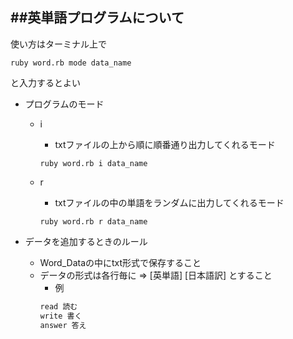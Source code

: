 ##英単語プログラムについて
---

使い方はターミナル上で
```
ruby word.rb mode data_name
```

と入力するとよい

- プログラムのモード
	- i
		- txtファイルの上から順に順番通り出力してくれるモード
		```
		ruby word.rb i data_name
		```
		
	- r
		- txtファイルの中の単語をランダムに出力してくれるモード
		```
		ruby word.rb r data_name
		```


- データを追加するときのルール
	- Word_Dataの中にtxt形式で保存すること
	- データの形式は各行毎に => [英単語] [日本語訳] とすること
		- 例
		```txt
		read 読む
		write 書く
		answer 答え
		```